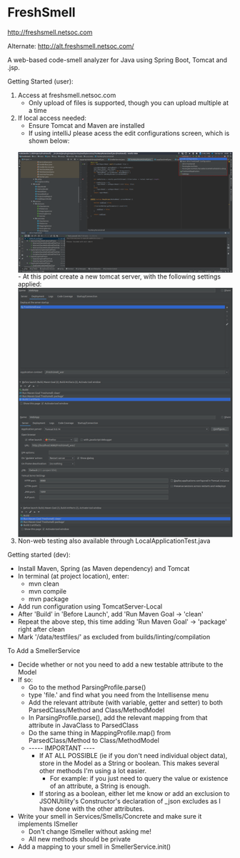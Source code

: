 # FreshSmell
http://freshsmell.netsoc.com

Alternate: http://alt.freshsmell.netsoc.com/

A web-based code-smell analyzer for Java using Spring Boot, Tomcat and .jsp.

Getting Started (user):
1. Access at freshsmell.netsoc.com
	- Only upload of files is supported, though you can upload multiple at a time
2. If local access needed:
	- Ensure Tomcat and Maven are installed
	- If using intelliJ please acess the edit configurations screen, which is shown below:
	<br>
	<img align="center" src="/README_Images/editConfiguration.png">
	- At this point create a new tomcat server, with the following settings applied:
	<br>
	<img align="center" src="/README_Images/deploymentEditScreen.png">
	<br>
	<img align="center" src="/README_Images/serverEditScreen.png">
3. Non-web testing also available through LocalApplicationTest.java


Getting started (dev):
- Install Maven, Spring (as Maven dependency) and Tomcat
- In terminal (at project location), enter:
	- mvn clean
	- mvn compile
	- mvn package
- Add run configuration using TomcatServer-Local
- After 'Build' in 'Before Launch', add 'Run Maven Goal -> 'clean'
- Repeat the above step, this time adding 'Run Maven Goal' -> 'package' right after clean
- Mark '/data/testfiles/' as excluded from builds/linting/compilation

To Add a SmellerService
- Decide whether or not you need to add a new testable attribute to the Model
- If so:
	- Go to the method ParsingProfile.parse()
	- type 'file.' and find what you need from the Intellisense menu
	- Add the relevant attribute (with variable, getter and setter) to both ParsedClass/Method and Class/MethodModel
	- In ParsingProfile.parse(), add the relevant mapping from that attribute in JavaClass to ParsedClass
	- Do the same thing in MappingProfile.map() from ParsedClass/Method to Class/MethodModel
	- ----- IMPORTANT ----
		- If AT ALL POSSIBLE (ie if you don't need individual object data), store in the Model as a String or boolean. This makes several other methods I'm using a lot easier.
			- For example: if you just need to query the value or existence of an attribute, a String is enough.
		- If storing as a boolean, either let me know or add an exclusion to JSONUtility's Constructor's declaration of _json excludes as I have done with the other attributes.
- Write your smell in Services/Smells/Concrete and make sure it implements ISmeller
	- Don't change ISmeller without asking me!
	- All new methods should be private
- Add a mapping to your smell in SmellerService.init()
